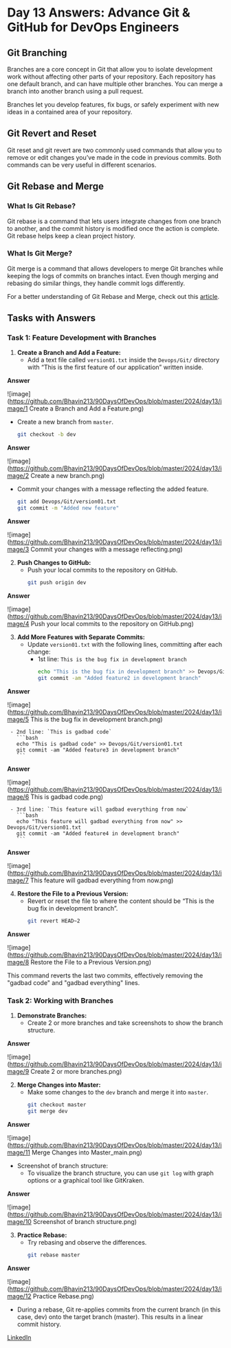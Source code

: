 # Day 13 Answers: Advance Git & GitHub for DevOps Engineers

## Git Branching

Branches are a core concept in Git that allow you to isolate development work without affecting other parts of your repository. Each repository has one default branch, and can have multiple other branches. You can merge a branch into another branch using a pull request.

Branches let you develop features, fix bugs, or safely experiment with new ideas in a contained area of your repository.

## Git Revert and Reset

Git reset and git revert are two commonly used commands that allow you to remove or edit changes you’ve made in the code in previous commits. Both commands can be very useful in different scenarios.

## Git Rebase and Merge

### What Is Git Rebase?

Git rebase is a command that lets users integrate changes from one branch to another, and the commit history is modified once the action is complete. Git rebase helps keep a clean project history.

### What Is Git Merge?

Git merge is a command that allows developers to merge Git branches while keeping the logs of commits on branches intact. Even though merging and rebasing do similar things, they handle commit logs differently.

For a better understanding of Git Rebase and Merge, check out this [article](https://www.simplilearn.com/git-rebase-vs-merge-article).

## Tasks with Answers

### Task 1: Feature Development with Branches

1. **Create a Branch and Add a Feature:**
   - Add a text file called `version01.txt` inside the `Devops/Git/` directory with “This is the first feature of our application” written inside. 

**Answer**

![image](https://github.com/Bhavin213/90DaysOfDevOps/blob/master/2024/day13/image/1 Create a Branch and Add a Feature.png)

   - Create a new branch from `master`. 
     ```bash
     git checkout -b dev
     ```
**Answer**

![image](https://github.com/Bhavin213/90DaysOfDevOps/blob/master/2024/day13/image/2 Create a new branch.png)

   - Commit your changes with a message reflecting the added feature.
     ```bash
     git add Devops/Git/version01.txt
     git commit -m "Added new feature"
     ```

**Answer**

![image](https://github.com/Bhavin213/90DaysOfDevOps/blob/master/2024/day13/image/3 Commit your changes with a message reflecting.png)

2. **Push Changes to GitHub:**
   - Push your local commits to the repository on GitHub.
     ```bash
     git push origin dev
     ```
**Answer**

![image](https://github.com/Bhavin213/90DaysOfDevOps/blob/master/2024/day13/image/4 Push your local commits to the repository on GitHub.png)

3. **Add More Features with Separate Commits:**
   - Update `version01.txt` with the following lines, committing after each change:
     - 1st line: `This is the bug fix in development branch`
       ```bash
       echo "This is the bug fix in development branch" >> Devops/Git/version01.txt
       git commit -am "Added feature2 in development branch"
       ```
**Answer**

![image](https://github.com/Bhavin213/90DaysOfDevOps/blob/master/2024/day13/image/5 This is the bug fix in development branch.png)

     - 2nd line: `This is gadbad code`
       ```bash
       echo "This is gadbad code" >> Devops/Git/version01.txt
       git commit -am "Added feature3 in development branch"
       ```
**Answer**

![image](https://github.com/Bhavin213/90DaysOfDevOps/blob/master/2024/day13/image/6 This is gadbad code.png)

     - 3rd line: `This feature will gadbad everything from now`
       ```bash
       echo "This feature will gadbad everything from now" >> Devops/Git/version01.txt
       git commit -am "Added feature4 in development branch"
       ```
**Answer**

![image](https://github.com/Bhavin213/90DaysOfDevOps/blob/master/2024/day13/image/7 This feature will gadbad everything from now.png)

4. **Restore the File to a Previous Version:**
   - Revert or reset the file to where the content should be “This is the bug fix in development branch”.
     ```bash
     git revert HEAD~2
     ```
**Answer**

![image](https://github.com/Bhavin213/90DaysOfDevOps/blob/master/2024/day13/image/8 Restore the File to a Previous Version.png)

This command reverts the last two commits, effectively removing the "gadbad code" and "gadbad everything" lines.

### Task 2: Working with Branches

1. **Demonstrate Branches:**
   - Create 2 or more branches and take screenshots to show the branch structure.

**Answer**

![image](https://github.com/Bhavin213/90DaysOfDevOps/blob/master/2024/day13/image/9 Create 2 or more branches.png)

2. **Merge Changes into Master:**
   - Make some changes to the `dev` branch and merge it into `master`.
     ```bash
     git checkout master
     git merge dev
     ```
**Answer**

![image](https://github.com/Bhavin213/90DaysOfDevOps/blob/master/2024/day13/image/11 Merge Changes into Master_main.png)

   - Screenshot of branch structure:
     - To visualize the branch structure, you can use `git log` with graph options or a graphical tool like GitKraken. 

**Answer**

![image](https://github.com/Bhavin213/90DaysOfDevOps/blob/master/2024/day13/image/10 Screenshot of branch structure.png)

3. **Practice Rebase:**
   - Try rebasing and observe the differences.
     ```bash
     git rebase master
     ```
**Answer**

![image](https://github.com/Bhavin213/90DaysOfDevOps/blob/master/2024/day13/image/12 Practice Rebase.png)

   - During a rebase, Git re-applies commits from the current branch (in this case, dev) onto the target branch (master). This results in a linear commit history.

[LinkedIn](https://www.linkedin.com/in/bhavin-savaliya/)